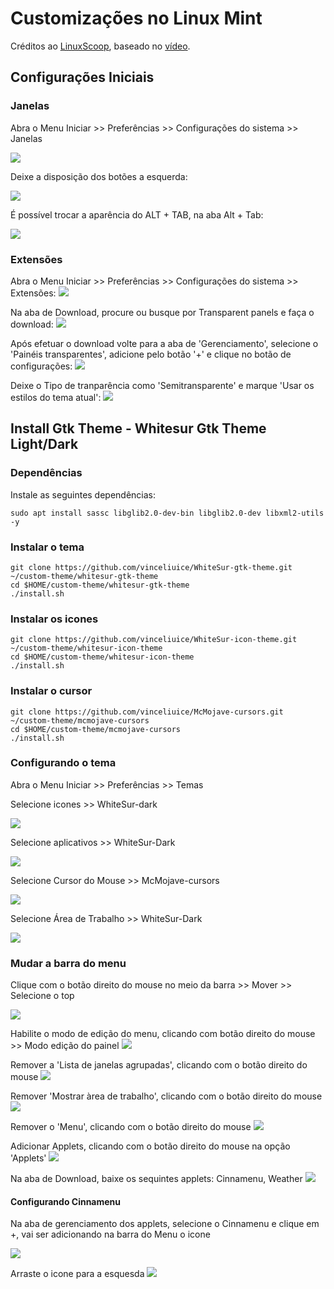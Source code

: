 # Customizações no Linux Mint

Créditos ao [LinuxScoop](https://www.youtube.com/c/LinuxScoop), baseado no [vídeo](https://www.youtube.com/watch?v=DMs7DX3Um9E).

## Configurações Iniciais

### Janelas

Abra o Menu Iniciar >> Preferências >> Configurações do sistema >> Janelas

![](assets/img/clm-001.png)

Deixe a disposição dos botões a esquerda:

![](assets/img/clm-002.png)

É possível trocar a aparência do ALT + TAB, na aba Alt + Tab:

![](assets/img/clm-003.png)

### Extensões

Abra o Menu Iniciar >> Preferências >> Configurações do sistema >> Extensões:
![](assets/img/clm-004.png)

Na aba de Download, procure ou busque por Transparent panels e faça o download:
![](assets/img/clm-005.png)

Após efetuar o download volte para a aba de 'Gerenciamento', selecione o 'Painéis transparentes', adicione pelo botão '+' e clique no botão de configurações:
![](assets/img/clm-006.png)

Deixe o Tipo de tranparência como 'Semitransparente' e marque 'Usar os estilos do tema atual':
![](assets/img/clm-007.png)

## Install Gtk Theme - Whitesur Gtk Theme Light/Dark

### Dependências
Instale as seguintes dependências:
```
sudo apt install sassc libglib2.0-dev-bin libglib2.0-dev libxml2-utils -y
```

### Instalar o tema
```
git clone https://github.com/vinceliuice/WhiteSur-gtk-theme.git ~/custom-theme/whitesur-gtk-theme
cd $HOME/custom-theme/whitesur-gtk-theme
./install.sh
```

### Instalar os icones
```
git clone https://github.com/vinceliuice/WhiteSur-icon-theme.git ~/custom-theme/whitesur-icon-theme
cd $HOME/custom-theme/whitesur-icon-theme
./install.sh
```

### Instalar o cursor
```
git clone https://github.com/vinceliuice/McMojave-cursors.git ~/custom-theme/mcmojave-cursors
cd $HOME/custom-theme/mcmojave-cursors
./install.sh
```

### Configurando o tema

Abra o Menu Iniciar >> Preferências >> Temas

Selecione icones >> WhiteSur-dark

![](assets/img/clm-008.png)


Selecione aplicativos >> WhiteSur-Dark

![](assets/img/clm-009.png)


Selecione Cursor do Mouse >> McMojave-cursors

![](assets/img/clm-010.png)


Selecione Área de Trabalho >> WhiteSur-Dark

![](assets/img/clm-011.png)


### Mudar a barra do menu

Clique com o botão direito do mouse no meio da barra >> Mover >> Selecione o top

![](assets/img/clm-012.png)


Habilite o modo de edição do menu, clicando com botão direito do mouse >> Modo edição do painel
![](assets/img/clm-013.png)


Remover a 'Lista de janelas agrupadas', clicando com o botão direito do mouse
![](assets/img/clm-014.png)


Remover 'Mostrar àrea de trabalho', clicando com o botão direito do mouse
![](assets/img/clm-015.png)


Remover o 'Menu', clicando com o botão direito do mouse
![](assets/img/clm-016.png)


Adicionar Applets, clicando com o botão direito do mouse na opção 'Applets'
![](assets/img/clm-017.png)


Na aba de Download, baixe os sequintes applets: Cinnamenu, Weather 
![](assets/img/clm-018.png)


#### Configurando Cinnamenu

Na aba de gerenciamento dos applets, selecione o Cinnamenu e clique em +, vai ser adicionando na barra do Menu o icone

![](assets/img/clm-019.png)


Arraste o icone para a esquesda
![](assets/img/clm-020.png)



